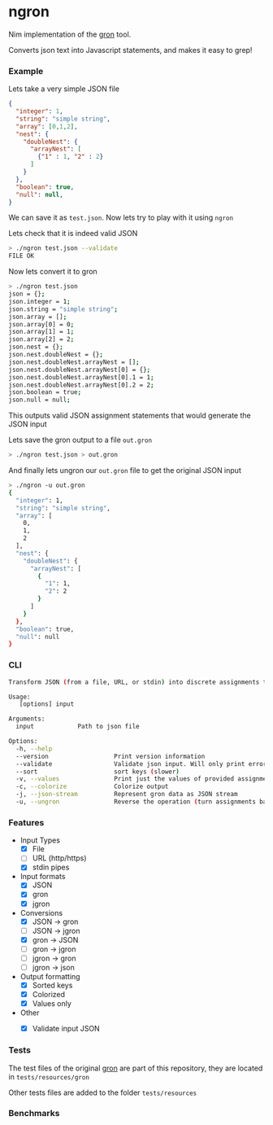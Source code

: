 # ngron

Nim implementation of the [gron](https://github.com/tomnomnom/gron) tool.

Converts json text into Javascript statements, and makes it easy to grep!

### Example

Lets take a very simple JSON file

``` json
{
  "integer": 1,
  "string": "simple string",
  "array": [0,1,2],
  "nest": {
    "doubleNest": {
      "arrayNest": [
        {"1" : 1, "2" : 2}
      ]
    }
  },
  "boolean": true,
  "null": null,
}
```

We can save it as `test.json`. Now lets try to play with it using `ngron`

Lets check that it is indeed valid JSON

``` bash
> ./ngron test.json --validate
FILE OK
```

Now lets convert it to gron

``` bash
> ./ngron test.json
json = {};
json.integer = 1;
json.string = "simple string";
json.array = [];
json.array[0] = 0;
json.array[1] = 1;
json.array[2] = 2;
json.nest = {};
json.nest.doubleNest = {};
json.nest.doubleNest.arrayNest = [];
json.nest.doubleNest.arrayNest[0] = {};
json.nest.doubleNest.arrayNest[0].1 = 1;
json.nest.doubleNest.arrayNest[0].2 = 2;
json.boolean = true;
json.null = null;
```

This outputs valid JSON assignment statements that would generate the JSON input

Lets save the gron output to a file `out.gron`

``` bash
> ./ngron test.json > out.gron
```

And finally lets ungron our `out.gron` file to get the original JSON input

``` bash
> ./ngron -u out.gron
{
  "integer": 1,
  "string": "simple string",
  "array": [
    0,
    1,
    2
  ],
  "nest": {
    "doubleNest": {
      "arrayNest": [
        {
          "1": 1,
          "2": 2
        }
      ]
    }
  },
  "boolean": true,
  "null": null
}
```

### CLI 

``` bash
Transform JSON (from a file, URL, or stdin) into discrete assignments to make it greppable

Usage:
   [options] input

Arguments:
  input            Path to json file

Options:
  -h, --help
  --version                  Print version information
  --validate                 Validate json input. Will only print errors and warnings.
  --sort                     sort keys (slower)
  -v, --values               Print just the values of provided assignments
  -c, --colorize             Colorize output
  -j, --json-stream          Represent gron data as JSON stream
  -u, --ungron               Reverse the operation (turn assignments back into JSON)

```


### Features 
- Input Types
  - [x] File
  - [ ] URL (http/https)
  - [x] stdin pipes
- Input formats
  - [x] JSON
  - [x] gron
  - [x] jgron
- Conversions
  - [x] JSON -> gron
  - [ ] JSON -> jgron
  - [x] gron -> JSON
  - [ ] gron -> jgron
  - [ ] jgron -> gron
  - [ ] jgron -> json
- Output formatting
  - [x] Sorted keys
  - [x] Colorized
  - [x] Values only
- Other
  - [x] Validate input JSON


### Tests

The test files of the original [gron](https://github.com/tomnomnom/gron) are part of this repository, they are located in `tests/resources/gron`

Other tests files are added to the folder `tests/resources`

### Benchmarks